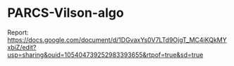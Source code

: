 # PARCS-Vilson-algo

Report: https://docs.google.com/document/d/1DGvaxYs0V7LTd9OjgT_MC4iKQkMYxbiZ/edit?usp=sharing&ouid=105404739252983393655&rtpof=true&sd=true
